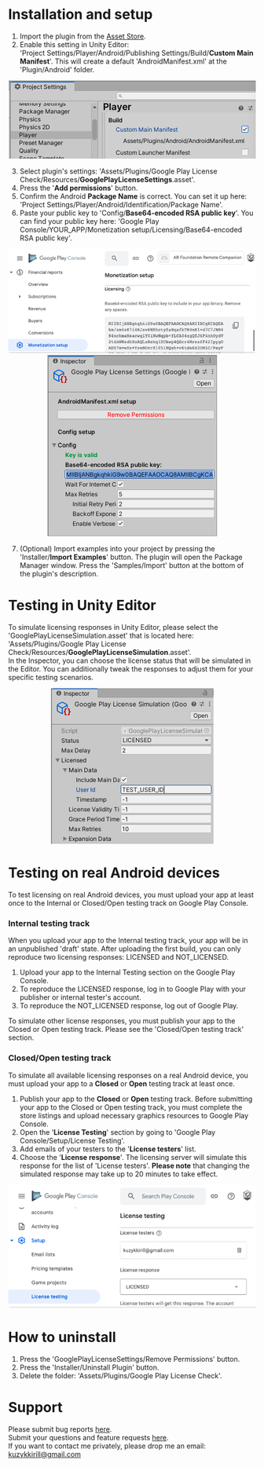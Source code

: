 # Installation and setup
1. Import the plugin from the [Asset Store](https://assetstore.unity.com/packages/slug/227317).  
2. Enable this setting in Unity Editor:  
'Project Settings/Player/Android/Publishing Settings/Build/**Custom Main Manifest**'. This will create a default 'AndroidManifest.xml' at the 'Plugin/Android' folder.  
<p align="center">
    <img src="./Documentation/custom_main_manifest.png" alt="Image"/>
</p>

3. Select plugin's settings: 'Assets/Plugins/Google Play License Check/Resources/**GooglePlayLicenseSettings**.asset'.   
4. Press the '**Add permissions**' button. 
5. Confirm the Android **Package Name** is correct. You can set it up here: 'Project Settings/Player/Android/Identification/Package Name'. 
6. Paste your public key to 'Config/**Base64-encoded RSA public key**'. You can find your public key here: 'Google Play Console/YOUR_APP/Monetization setup/Licensing/Base64-encoded RSA public key'.
<p align="center">
    <img src="./Documentation/public_key.png" alt="Image"/>
    <img src="./Documentation/settings.png" alt="Image"/>
</p>

7. (Optional) Import examples into your project by pressing the 'Installer/**Import Examples**' button. The plugin will open the Package Manager window. Press the 'Samples/Import' button at the bottom of the plugin's description.

# Testing in Unity Editor
To simulate licensing responses in Unity Editor, please select the 'GooglePlayLicenseSimulation.asset' that is located here: 'Assets/Plugins/Google Play License Check/Resources/**GooglePlayLicenseSimulation**.asset'.  
In the Inspector, you can choose the license status that will be simulated in the Editor. You can additionally tweak the responses to adjust them for your specific testing scenarios.  
<p align="center">
    <img src="./Documentation/editor_simulation.png" alt="Image"/>
</p>

# Testing on real Android devices
To test licensing on real Android devices, you must upload your app at least once to the Internal or Closed/Open testing track on Google Play Console.
### Internal testing track
When you upload your app to the Internal testing track, your app will be in an unpublished 'draft' state. After uploading the first build, you can only reproduce two licensing responses: LICENSED and NOT_LICENSED.
1. Upload your app to the Internal Testing section on the Google Play Console.
2. To reproduce the LICENSED response, log in to Google Play with your publisher or internal tester's account.
3. To reproduce the NOT_LICENSED response, log out of Google Play.

To simulate other license responses, you must publish your app to the Closed or Open testing track. Please see the 'Closed/Open testing track' section.  
### Closed/Open testing track
To simulate all available licensing responses on a real Android device, you must upload your app to a **Closed** or **Open** testing track at least once.
1. Publish your app to the **Closed** or **Open** testing track. Before submitting your app to the Closed or Open testing track, you must complete the store listings and upload necessary graphics resources to Google Play Console.
2. Open the '**License Testing**' section by going to 'Google Play Console/Setup/License Testing'. 
3. Add emails of your testers to the '**License testers**' list. 
4. Choose the '**License response**'. The licensing server will simulate this response for the list of 'License testers'. **Please note** that changing the simulated response may take up to 20 minutes to take effect.  
<p align="center">
    <img src="./Documentation/license_testing.png" alt="Image"/>
</p>

# How to uninstall
1. Press the 'GooglePlayLicenseSettings/Remove Permissions' button. 
2. Press the 'Installer/Uninstall Plugin' button. 
3. Delete the folder: 'Assets/Plugins/Google Play License Check'.

# Support
Please submit bug reports [here](https://github.com/KirillKuzyk/Google-Play-License-Check/issues).  
Submit your questions and feature requests [here](https://github.com/KirillKuzyk/Google-Play-License-Check/discussions).  
If you want to contact me privately, please drop me an email: kuzykkirill@gmail.com
